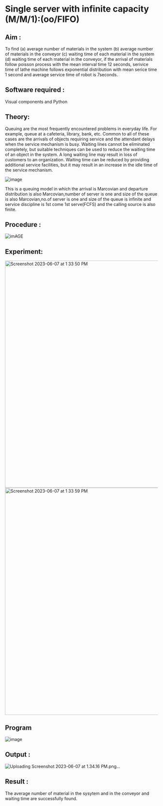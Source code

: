 # Single server with infinite capacity (M/M/1):(oo/FIFO)
## Aim :
To find (a) average number of materials in the system (b) average number of materials in the conveyor (c) waiting time of each material in the system (d) waiting time of each material in the conveyor, if the arrival  of materials follow poisson process with the mean interval time 12 seconds, serivice time of lathe machine follows exponential distribution with mean serice time 1 second and average service time of robot is 7seconds.

## Software required :
Visual components and Python

## Theory:
Queuing are the most frequently encountered problems in everyday life. For example, queue at a cafeteria, library, bank, etc. Common to all of these cases are the arrivals of objects requiring service and the attendant delays when the service mechanism is busy. Waiting lines cannot be eliminated completely, but suitable techniques can be used to reduce the waiting time of an object in the system. A long waiting line may result in loss of customers to an organization. Waiting time can be reduced by providing additional service facilities, but it may result in an increase in the idle time of the service mechanism.

![image](1.png)

This is a queuing model in which the arrival is Marcovian and departure distribution is also Marcovian,number of server is one and size of the queue is also Marcovian,no.of server is one and size of the queue is infinite and service discipline is 1st come 1st serve(FCFS) and the calling source is also finite.

## Procedure :

![imAGE](2.png)



## Experiment:
<img width="748" alt="Screenshot 2023-06-07 at 1 33 50 PM" src="https://github.com/KoduruSanathKumarReddy/Single-server-infinite-capacity---Markov-Model/assets/69503902/85bfd068-7ad8-479f-82e4-50e3c8d715bc">


<img width="748" alt="Screenshot 2023-06-07 at 1 33 59 PM" src="https://github.com/KoduruSanathKumarReddy/Single-server-infinite-capacity---Markov-Model/assets/69503902/d0afb3f0-d603-48e7-938f-c4720cadada3">


 
## Program
![image](https://github.com/ramjan1729/Single-server-infinite-capacity---Markov-Model/assets/103921593/5f1fd58d-5929-4c51-89ea-4cef009e5bad)

## Output :
![Uploading Screenshot 2023-06-07 at 1.34.16 PM.png…]()


## Result :
The average number of material in the sysytem and in the conveyor and waiting time are successfully found.
